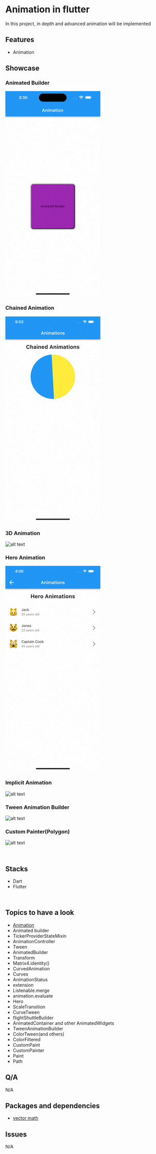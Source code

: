 # Animation in flutter

In this project, in depth and advanced animation will be implemented




## Features

- Animation


<!-- <br> -->

## Showcase
### Animated Builder



![alt text](https://github.com/alxayeed/flutter-animation-graphics/blob/main/ss/animation.gif)

### Chained Animation

![alt text](https://github.com/alxayeed/flutter-animation-graphics/blob/main/ss/animation2.gif)

### 3D Animation

![alt text](https://github.com/alxayeed/flutter-animation-graphics/blob/feature/3_3D_animation/ss/3d.gif)

### Hero Animation

![alt text](https://github.com/alxayeed/flutter-animation-graphics/blob/main/ss/hero.gif)

### Implicit Animation

![alt text](https://github.com/alxayeed/flutter-animation-graphics/blob/feature/5_implicit_animation/ss/animated_container.gif)

### Tween Animation Builder

![alt text](https://github.com/alxayeed/flutter-animation-graphics/blob/feature/6_tween_animation_builder/ss/tween_color.gif)

### Custom Painter(Polygon)

![alt text](https://github.com/alxayeed/flutter-animation-graphics/blob/feature/7_custom_painter/ss/polygon.gif)




<br>

## Stacks

- Dart
- Flutter

<br>

## Topics to have a look
- [Animation](https://docs.flutter.dev/ui/animations/tutorial#animationdouble)
- Animated builder
- TickerProviderStateMixin
- AnimationController
- Tween
- AnimatedBuilder
- Transform
- Matrix4.identity()
- CurvedAnimation
- Curves
- AnimationStatus
- extension
- Listenable.merge
- animation.evaluate
- Hero
- ScaleTransition
- CurveTween
- flightShuttleBuilder
- AnimatedContainer and other AnimatedWidgets
- TweenAnimationBuilder
- ColorTween(and others)
- ColorFiltered
- CustomPaint
- CustomPainter
- Paint
- Path

  
## Q/A
N/A


## Packages and dependencies
- [vector math](https://pub.dev/packages/vector_math)

## Issues
N/A
